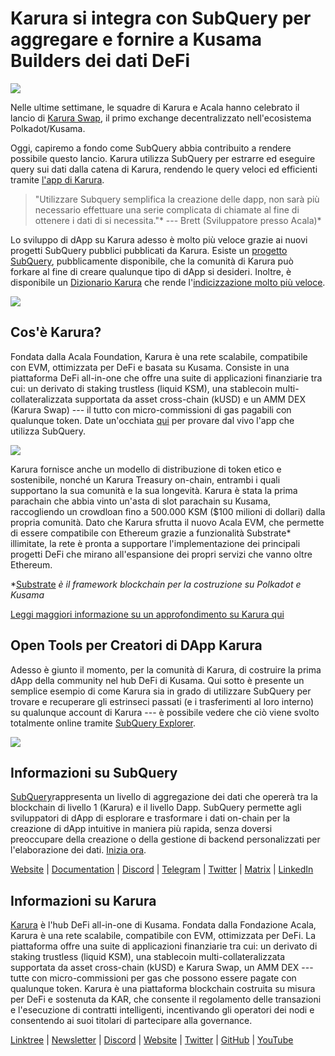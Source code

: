 # Karura si integra con SubQuery per aggregare e fornire a Kusama Builders dei dati DeFi

![](https://cdn-images-1.medium.com/max/1600/0*EBj5be1webNUchfi)

Nelle ultime settimane, le squadre di Karura e Acala hanno celebrato il lancio di [Karura Swap](https://apps.karura.network/), il primo exchange decentralizzato nell'ecosistema Polkadot/Kusama.

Oggi, capiremo a fondo come SubQuery abbia contribuito a rendere possibile questo lancio. Karura utilizza SubQuery per estrarre ed eseguire query sui dati dalla catena di Karura, rendendo le query veloci ed efficienti tramite [l'app di Karura](https://apps.karura.network/).

> "Utilizzare Subquery semplifica la creazione delle dapp, non sarà più necessario effettuare una serie complicata di chiamate al fine di ottenere i dati di si necessita."* --- Brett (Sviluppatore presso Acala)*

Lo sviluppo di dApp su Karura adesso è molto più veloce grazie ai nuovi progetti SubQuery pubblici pubblicati da Karura. Esiste un [progetto SubQuery](https://explorer.subquery.network/subquery/AcalaNetwork/karura), pubblicamente disponibile, che la comunità di Karura può forkare al fine di creare qualunque tipo di dApp si desideri. Inoltre, è disponibile un [Dizionario Karura](https://explorer.subquery.network/subquery/AcalaNetwork/karura-dictionary) che rende l'[indicizzazione molto più veloce](https://subquery.medium.com/subquerys-just-got-a-lot-faster-with-the-dictionary-8a7a1447574).

![](https://cdn-images-1.medium.com/max/1600/1*vvI_pI93mhe4kzSNQ2yMoQ.png)

## Cos'è Karura?

Fondata dalla Acala Foundation, Karura è una rete scalabile, compatibile con EVM, ottimizzata per DeFi e basata su Kusama. Consiste in una piattaforma DeFi all-in-one che offre una suite di applicazioni finanziarie tra cui: un derivato di staking trustless (liquid KSM), una stablecoin multi-collateralizzata supportata da asset cross-chain (kUSD) e un AMM DEX (Karura Swap) --- il tutto con micro-commissioni di gas pagabili con qualunque token. Date un'occhiata [qui](http://apps.karura.network) per provare dal vivo l'app che utilizza SubQuery.

![](https://cdn-images-1.medium.com/max/1600/0*g174RcFJwJcw2ITS)

Karura fornisce anche un modello di distribuzione di token etico e sostenibile, nonché un Karura Treasury on-chain, entrambi i quali supportano la sua comunità e la sua longevità. Karura è stata la prima parachain che abbia vinto un'asta di slot parachain su Kusama, raccogliendo un crowdloan fino a 500.000 KSM ($100 milioni di dollari) dalla propria comunità. Dato che Karura sfrutta il nuovo Acala EVM, che permette di essere compatibile con Ethereum grazie a funzionalità Substrate* illimitate, la rete è pronta a supportare l'implementazione dei principali progetti DeFi che mirano all'espansione dei propri servizi che vanno oltre Ethereum.

*[Substrate](http://substrate.dev/) *è il framework blockchain per la costruzione su Polkadot e Kusama*

[Leggi maggiori informazione su un approfondimento su Karura qui](https://medium.com/acalanetwork/countdown-to-karura-a-deep-dive-on-the-defi-hub-of-kusama-410066fc1e1f)

## Open Tools per Creatori di DApp Karura

Adesso è giunto il momento, per la comunità di Karura, di costruire la prima dApp della community nel hub DeFi di Kusama. Qui sotto è presente un semplice esempio di come Karura sia in grado di utilizzare SubQuery per trovare e recuperare gli estrinseci passati (e i trasferimenti al loro interno) su qualunque account di Karura --- è possibile vedere che ciò viene svolto totalmente online tramite [SubQuery Explorer](https://explorer.subquery.network/subquery/AcalaNetwork/karura).

![](https://cdn-images-1.medium.com/max/1600/0*t6stH0LeQC8M5fSp)

## Informazioni su SubQuery

[SubQuery](https://subquery.network/)rappresenta un livello di aggregazione dei dati che opererà tra la blockchain di livello 1 (Karura) e il livello Dapp. SubQuery permette agli sviluppatori di dApp di esplorare e trasformare i dati on-chain per la creazione di dApp intuitive in maniera più rapida, senza doversi preoccupare della creazione o della gestione di backend personalizzati per l'elaborazione dei dati. [Inizia ora](https://doc.subquery.network/).

[Website](https://subquery.network/) | [Documentation](https://doc.subquery.network/) | [Discord](https://discord.com/invite/78zg8aBSMG) | [Telegram](https://t.me/subquerynetwork) | [Twitter](https://twitter.com/subquerynetwork) | [Matrix](https://matrix.to/#/#subquery:matrix.org) | [LinkedIn](https://www.linkedin.com/company/subquery)

## Informazioni su Karura

[Karura](http://acala.network/karura) è l'hub DeFi all-in-one di Kusama. Fondata dalla Fondazione Acala, Karura è una rete scalabile, compatibile con EVM, ottimizzata per DeFi. La piattaforma offre una suite di applicazioni finanziarie tra cui: un derivato di staking trustless (liquid KSM), una stablecoin multi-collateralizzata supportata da asset cross-chain (kUSD) e Karura Swap, un AMM DEX --- tutte con micro-commissioni per gas che possono essere pagate con qualunque token. Karura è una piattaforma blockchain costruita su misura per DeFi e sostenuta da KAR, che consente il regolamento delle transazioni e l'esecuzione di contratti intelligenti, incentivando gli operatori dei nodi e consentendo ai suoi titolari di partecipare alla governance.

[Linktree](http://linktr.ee/karuranetwork) | [Newsletter](https://share.hsforms.com/1X9RxkXk-R62I0VNbATaDXw4h8qc) | [Discord](https://discord.gg/vdbFVCH) | [Website](http://acala.network/karura) | [Twitter](https://twitter.com/KaruraNetwork) | [GitHub](https://github.com/AcalaNetwork/Acala) | [YouTube](http://youtube.com/c/acalanetwork)